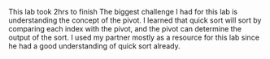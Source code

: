 This lab took 2hrs to finish
The biggest challenge I had for this lab is understanding the concept of the pivot.
I learned that quick sort will sort by comparing each index with the pivot, and the pivot can determine the output of the sort. 
I used my partner mostly as a resource for this lab since he had a good understanding of quick sort already. 
